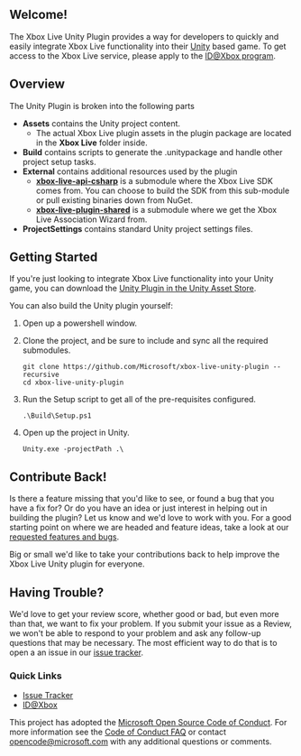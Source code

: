 ## Welcome!

The Xbox Live Unity Plugin provides a way for developers to quickly and easily integrate Xbox Live functionality into their [Unity](https://unity3d.com/) based game. 
To get access to the Xbox Live service, please apply to the [ID@Xbox program](http://www.xbox.com/en-us/Developers/id).

## Overview
The Unity Plugin is broken into the following parts

* __Assets__ contains the Unity project content.
  * The actual Xbox Live plugin assets in the plugin package are located in the __Xbox Live__ folder inside.
* __Build__ contains scripts to generate the .unitypackage and handle other project setup tasks.
* __External__ contains additional resources used by the plugin
  * [__xbox-live-api-csharp__](https://github.com/Microsoft/xbox-live-api-csharp) is a submodule where the Xbox Live SDK comes from.  You can choose to build the SDK from this sub-module or pull existing binaries down from NuGet.
  * [__xbox-live-plugin-shared__](https://github.com/Microsoft/xbox-live-plugin-shared) is a submodule where we get the Xbox Live Association Wizard from.
* __ProjectSettings__ contains standard Unity project settings files.

## Getting Started
If you're just looking to integrate Xbox Live functionality into your Unity game, you can download the [Unity Plugin in the Unity Asset Store](https://https://www.assetstore.unity3d.com/#!/content/TODO).

You can also build the Unity plugin yourself:

1. Open up a powershell window.
2. Clone the project, and be sure to include and sync all the required submodules.

    ```
    git clone https://github.com/Microsoft/xbox-live-unity-plugin --recursive
    cd xbox-live-unity-plugin
    ```
3. Run the Setup script to get all of the pre-requisites configured.

    ```
    .\Build\Setup.ps1
    ```
4. Open up the project in Unity.

    ```
    Unity.exe -projectPath .\
    ```

## Contribute Back!

Is there a feature missing that you'd like to see, or found a bug that you have a fix for? Or do you have an idea or just interest in helping out in building the plugin? Let us know and we'd love to work with you. For a good starting point on where we are headed and feature ideas, take a look at our [requested features and bugs](https://github.com/Microsoft/xbox-live-unity-plugin/issues).  

Big or small we'd like to take your contributions back to help improve the Xbox Live Unity plugin for everyone. 

## Having Trouble?

We'd love to get your review score, whether good or bad, but even more than that, we want to fix your problem. If you submit your issue as a Review, we won't be able to respond to your problem and ask any follow-up questions that may be necessary. The most efficient way to do that is to open a an issue in our [issue tracker](https://github.com/Microsoft/xbox-live-unity-plugin/issues).  

### Quick Links

*   [Issue Tracker](https://github.com/Microsoft/xbox-live-unity-plugin/issues)
*   [ID@Xbox](http://www.xbox.com/en-us/Developers/id)

This project has adopted the [Microsoft Open Source Code of Conduct](https://opensource.microsoft.com/codeofconduct/). For more information see the [Code of Conduct FAQ](https://opensource.microsoft.com/codeofconduct/faq/) or contact [opencode@microsoft.com](mailto:opencode@microsoft.com) with any additional questions or comments.

